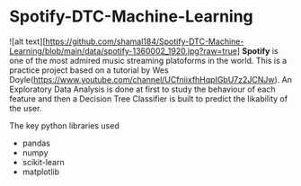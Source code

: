 # Spotify-DTC-Machine-Learning
![alt text][https://github.com/shamal184/Spotify-DTC-Machine-Learning/blob/main/data/spotify-1360002_1920.jpg?raw=true]
**Spotify** is one of the most admired music streaming platoforms in the world. This is a practice project based on a tutorial by Wes Doyle(https://www.youtube.com/channel/UCfniixfhHqpIGbU7z2JCNJw). An Exploratory Data Analysis is done at first to study the behaviour of each feature and then a Decision Tree Classifier is built to predict the likability of the user.

The key python libraries used
- pandas
- numpy
- scikit-learn
- matplotlib

